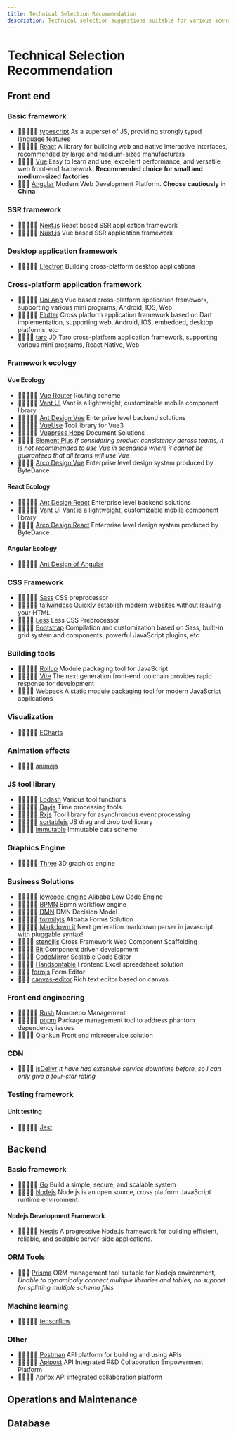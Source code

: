 ```yaml
---
title: Technical Selection Recommendation
description: Technical selection suggestions suitable for various scenarios
---
```


# Technical Selection Recommendation

## Front end

### Basic framework

- 🌟🌟🌟🌟🌟 [typescript](https://www.typescriptlang.org/) As a superset of JS, providing strongly typed language features
- 🌟🌟🌟🌟🌟 [React](https://zh-hans.react.dev/) A library for building web and native interactive interfaces, recommended by large and medium-sized manufacturers
- 🌟🌟🌟🌟 [Vue](https://cn.vuejs.org/) Easy to learn and use, excellent performance, and versatile web front-end framework. **Recommended choice for small and medium-sized factories**
- 🌟🌟🌟 [Angular](https://angular.cn/) Modern Web Development Platform. **Choose cautiously in China**

### SSR framework

- 🌟🌟🌟🌟🌟 [Next.js](https://nextjs.org/) React based SSR application framework
- 🌟🌟🌟🌟🌟 [Nuxt.js](https://nuxt.com/) Vue based SSR application framework

### Desktop application framework

- 🌟🌟🌟🌟🌟 [Electron](https://www.electronjs.org/) Building cross-platform desktop applications

### Cross-platform application framework

- 🌟🌟🌟🌟🌟 [Uni App](https://uniapp.dcloud.net.cn/) Vue based cross-platform application framework, supporting various mini programs, Android, IOS, Web
- 🌟🌟🌟🌟🌟 [Flutter](https://flutter.cn/) Cross platform application framework based on Dart implementation, supporting web, Android, IOS, embedded, desktop platforms, etc
- 🌟🌟🌟🌟 [taro](https://taro-docs.jd.com/docs/) JD Taro cross-platform application framework, supporting various mini programs, React Native, Web

### Framework ecology

#### Vue Ecology

- 🌟🌟🌟🌟🌟 [Vue Router](https://router.vuejs.org/zh/) Routing scheme
- 🌟🌟🌟🌟🌟 [Vant UI](https://vant-ui.github.io/vant/#/zh-CN) Vant is a lightweight, customizable mobile component library
- 🌟🌟🌟🌟🌟 [Ant Design Vue](https://antdv.com/components/overview) Enterprise level backend solutions
- 🌟🌟🌟🌟🌟 [VueUse](https://vueuse.org/) Tool library for Vue3
- 🌟🌟🌟🌟🌟 [Vuepress Hope](https://theme-hope.vuejs.press/) Document Solutions
- 🌟🌟🌟🌟 [Element Plus](https://element-plus.gitee.io/zh-CN/) _If considering product consistency across teams, it is not recommended to use Vue in scenarios where it cannot be guaranteed that all teams will use Vue_
- 🌟🌟🌟🌟 [Arco Design Vue](https://arco.design/vue/docs/start) Enterprise level design system produced by ByteDance

#### React Ecology

- 🌟🌟🌟🌟🌟 [Ant Design React](https://ant.design/index-cn) Enterprise level backend solutions
- 🌟🌟🌟🌟🌟 [Vant UI](https://react-vant.3lang.dev/) Vant is a lightweight, customizable mobile component library
- 🌟🌟🌟🌟 [Arco Design React](https://arco.design/react/docs/start) Enterprise level design system produced by ByteDance

#### Angular Ecology

- 🌟🌟🌟🌟🌟 [Ant Design of Angular](https://ng.ant.design/docs/introduce/zh)

### CSS Framework

- 🌟🌟🌟🌟🌟 [Sass](https://www.sass.hk/) CSS preprocessor
- 🌟🌟🌟🌟🌟 [tailwindcss](https://tailwindcss.com/) Quickly establish modern websites without leaving your HTML.
- 🌟🌟🌟🌟 [Less](https://less.bootcss.com/) Less CSS Preprocessor
- 🌟🌟🌟🌟 [Bootstrap](https://v5.bootcss.com/) Compilation and customization based on Sass, built-in grid system and components, powerful JavaScript plugins, etc

### Building tools

- 🌟🌟🌟🌟🌟 [Rollup](https://rollupjs.org/) Module packaging tool for JavaScript
- 🌟🌟🌟🌟🌟 [Vite](https://vitejs.dev/) The next generation front-end toolchain provides rapid response for development
- 🌟🌟🌟🌟 [Webpack](https://webpack.js.org/) A static module packaging tool for modern JavaScript applications

### Visualization

- 🌟🌟🌟🌟🌟 [ECharts](https://echarts.apache.org/)

### Animation effects

- 🌟🌟🌟🌟 [animejs](https://animejs.com/)

### JS tool library

- 🌟🌟🌟🌟🌟 [Lodash](https://lodash.com/) Various tool functions
- 🌟🌟🌟🌟🌟 [Dayjs](https://day.js.org/) Time processing tools
- 🌟🌟🌟🌟🌟 [Rxjs](https://rxjs.dev/) Tool library for asynchronous event processing
- 🌟🌟🌟🌟🌟 [sortablejs](http://www.sortablejs.com/) JS drag and drop tool library
- 🌟🌟🌟🌟 [immutable](https://immutable-js.com/) Immutable data scheme

### Graphics Engine

- 🌟🌟🌟🌟🌟 [Three](https://threejs.org/) 3D graphics engine

### Business Solutions

- 🌟🌟🌟🌟🌟 [lowcode-engine](https://lowcode-engine.cn/index) Alibaba Low Code Engine
- 🌟🌟🌟🌟🌟 [BPMN](https://bpmn.io/toolkit/bpmn-js/) Bpmn workflow engine
- 🌟🌟🌟🌟🌟 [DMN](https://bpmn.io/toolkit/dmn-js/) DMN Decision Model
- 🌟🌟🌟🌟🌟 [formilyjs](https://v2.formilyjs.org/) Alibaba Forms Solution
- 🌟🌟🌟🌟🌟 [Markdown it](https://github.com/markdown-it/markdown-it) Next generation markdown parser in javascript, with pluggable syntax!
- 🌟🌟🌟🌟 [stenciljs](https://stenciljs.com/) Cross Framework Web Component Scaffolding
- 🌟🌟🌟🌟 [Bit](https://bit.dev/) Component driven development
- 🌟🌟🌟🌟 [CodeMirror](https://codemirror.net/) Scalable Code Editor
- 🌟🌟🌟🌟 [Handsontable](https://handsontable.com/) Frontend Excel spreadsheet solution
- 🌟🌟🌟 [formjs](https://bpmn.io/toolkit/form-js/) Form Editor
- 🌟🌟🌟 [canvas-editor](https://hufe.club/canvas-editor/) Rich text editor based on canvas

### Front end engineering

- 🌟🌟🌟🌟🌟 [Rush](https://rushjs.io/) Monorepo Management
- 🌟🌟🌟🌟🌟 [pnpm](https://www.pnpm.cn/) Package management tool to address phantom dependency issues
- 🌟🌟🌟🌟 [Qiankun](https://qiankun.umijs.org/zh/) Front end microservice solution

### CDN

- 🌟🌟🌟🌟 [jsDelivr](https://www.jsdelivr.com/) _It have had extensive service downtime before, so I can only give a four-star rating_

### Testing framework

#### Unit testing

- 🌟🌟🌟🌟🌟 [Jest](https://www.jestjs.cn/)

## Backend

### Basic framework

- 🌟🌟🌟🌟🌟 [Go](https://golang.google.cn/) Build a simple, secure, and scalable system
- 🌟🌟🌟🌟 [Nodejs](https://nodejs.org/zh-cn) Node.js is an open source, cross platform JavaScript runtime environment.

#### Nodejs Development Framework

- 🌟🌟🌟🌟🌟 [Nestjs](https://docs.nestjs.com/) A progressive Node.js framework for building efficient, reliable, and scalable server-side applications.

### ORM Tools

- 🌟🌟🌟 [Prisma](https://prisma.yoga/) ORM management tool suitable for Nodejs environment, _Unable to dynamically connect multiple libraries and tables, no support for splitting multiple schema files_

### Machine learning

- 🌟🌟🌟🌟🌟 [tensorflow](https://tensorflow.google.cn/?hl=zh-cn)

### Other

- 🌟🌟🌟🌟🌟 [Postman](https://www.postman.com/) API platform for building and using APIs
- 🌟🌟🌟🌟🌟 [Apipost](https://www.apipost.cn/) API Integrated R&D Collaboration Empowerment Platform
- 🌟🌟🌟🌟 [Apifox](https://apifox.com/) API integrated collaboration platform

## Operations and Maintenance

## Database
